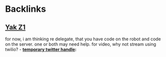 
# Backlinks
## [Yak Z1](<Yak Z1.md>)
for now, i am thinking re delegate, that you have code on the robot and code on the server. one or both may need help. for video, why not stream using twilio?
    - **[temporary twitter handle](<temporary twitter handle.md>):**

